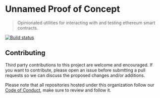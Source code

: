 # Unnamed Proof of Concept

> Opinionated utilities for interacting with and testing ethereum smart contracts.

[![Build status](https://img.shields.io/travis/crestproject/poc)](https://travis-ci.org/crestproject/poc)

## Contributing

Third party contributions to this project are welcome and encouraged. If you want to contribute, please open an issue before submtting a pull requests so we can discuss the proposed changes and/or additions.

Please note that all repositories hosted under this organization follow our [Code of Conduct][coc], make sure to review and follow it.

[coc]: https://github.com/crestproject/poc/blob/master/CODE_OF_CONDUCT.md
